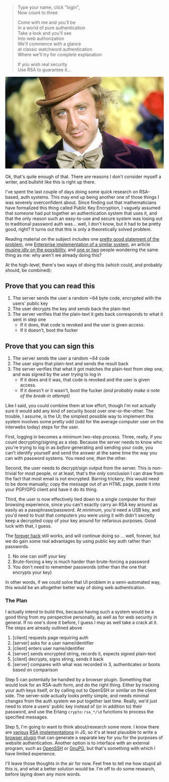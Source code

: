 > Type your name, click "login",  
> Now count to three  
>   
> Come with me and you'll be  
> In a world of pure authentication  
> Take a look and you'll see  
> Into web authorization  
> We'll commence with a glance  
> at classic watchword authentication  
> Where we'll try for complete explanation  
>   
> If you wish real security  
> Use RSA to guarantee it...  


![](/static/img/wonka.jpg)

Ok, that's quite enough of that. There are reasons I don't consider myself a writer, and bullshit like this is right up there.

I've spent the last couple of days doing some quick research on RSA-based, auth systems. This may end up being another one of those things I was severely overconfident about. Since finding out that mathematicians have formalized this thing called Public Key Encryption, I vaguely assumed that someone had put together an authentication system that uses it, and that the only reason such an easy-to-use and secure system was losing out to traditional password auth was... well, I don't know, but it had to be pretty good, right? It turns out that this is only a theoretically solved problem.

Reading material on the subject includes one [pretty good statement of the problem](http://www.phoenix-web.us/compinfo/pubkey/index.html), one [Enterprise implementation of a similar system](http://germany.rsa.com/node.aspx?id=3663), an article [musing idly on the possibility](http://neverfear.org/blog/view/3/Secure_website_authentication_using_GPG_keys), and [one or two](http://webmasters.stackexchange.com/questions/28691/using-public-key-authentication-for-websites) people wondering the same thing as me: why aren't we already doing this?

At the high-level, there's two ways of doing this (which could, and probably should, be combined):

## <a name="prove-that-you-can-read-this" href="#prove-that-you-can-read-this"></a>Prove that you can read this

1. The server sends the user a random ~64 byte code, encrypted with the users' public key
1. The user decrypts the key and sends back the plain-text
1. The server verifies that the plain-text it gets back corresponds to what it sent in step one
      - If it does, that code is revoked and the user is given access.
      - If it doesn't, boot the fucker

## <a name="prove-that-you-can-sign-this" href="#prove-that-you-can-sign-this"></a>Prove that you can sign this

1. The server sends the user a random ~64 code
1. The user signs that plain-text and sends the result back
1. The server verifies that what it got matches the plain-text from step one, and was signed by the user trying to log in
      - If it does and it was, that code is revoked and the user is given access.
      - If it doesn't or it wasn't, boot the fucker *(and probably make a note of the break-in attempt)*

Like I said, you could combine them at low effort, though I'm not actually sure it would add any kind of security boost over one-or-the-other. The trouble, I assume, is the UI; the simplest possible way to implement this system involves some pretty odd (odd for the average computer user on the interwebs today) steps for the user.

First, logging in becomes a minimum two-step process. Three, really, if you count decrypting/signing as a step. Because the server needs to know who you're trying to log in as *before* generating and sending your code, you can't identify yourself and send the answer at the same time the way you can with password systems. You need one, *then* the other. 

Second, the user needs to decrypt/sign output from the server. This is non-trivial for most people, or at least, that's the only conclusion I can draw from the fact that most email is not encrypted. Barring trickery, this would need to be done manually; copy the message out of an HTML page, paste it into your PGP/GPG client 
and have it do its thing.

Third, the user is now effectively tied down to a single computer for their browsing experience, since you can't exactly carry an RSA key around as easily as a passphrase/password. At minimum, you'd need a USB key, and you'd need to trust that computers you were using it with didn't secretly keep a decrypted copy of your key around for nefarious purposes. Good luck with that, I guess.

The [forever hack](http://www.codinghorror.com/blog/2007/05/phishing-the-forever-hack.html) still works, and will continue doing so ... well, forever, but we do gain some real advantages by using public key auth rather than passwords.

1.   No one can sniff your key
1.   Brute-forcing a key is much harder than brute-forcing a password
1.   You don't need to remember passwords (other than the one that encrypts your key)

In other words, if we could solve that UI problem in a semi-automated way, this would be an altogether better way of doing web authentication.

### <a name="the-plan" href="#the-plan"></a>The Plan

I actually intend to build this, because having such a system would be a good thing from my perspective personally, as well as for web security in general. If no one's done it before, I guess I may as well take a crack at it. The steps are already outlined above


1.   [client] requests page requiring auth
1.   [server] asks for a user name/identifier
1.   [client] enters user name/identifier
1.   [server] sends encrypted string, records it, expects signed plain-text
1.   [client] decrypts, signs string, sends it back
1.   [server] compares with what was recorded in 3, authenticates or boots based on comparison


Step 5 can potentially be handled by a browser plugin. Something that would look for an RSA-auth form, and do the right thing. Either by tracking your auth keys itself, or by calling out to OpenSSH or similar on the client side. The server-side actually looks pretty simple, and needs minimal changes from the auth system we put together last time. Really, we'd just need to store a users' public key instead of (or in addition to) their password, and use the Erlang `crypto:rsa_*/\d` functions to process the specified messages.

Step 5, I'm going to want to think about/research some more. I know there are [various](http://www.ohdave.com/rsa/) [RSA](http://www-cs-students.stanford.edu/~tjw/jsbn/) [implementations](http://www.ziyan.info/2008/10/javascript-rsa.html) in JS, so it's at least plausible to write a [browser plugin](http://code.google.com/chrome/extensions/overview.html) that can generate a separate key for you for the purposes of website authentication. Another option is to interface with an external program, such as [OpenSSH](http://www.openssh.org/) or [GnuPG](http://www.gnupg.org/), but that's something with which I have limited experience.

I'll leave those thoughts in the air for now. Feel free to tell me how stupid all this is, and what a better solution would be. I'm off to do some research, before laying down any more words.
